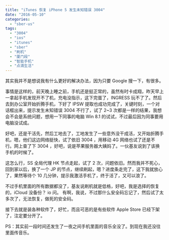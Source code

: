 ```yaml
---
title: "iTunes 恢复 iPhone 5 发生未知错误 3004"
date: "2016-05-10"
categories: 
  - "sber-us"
tags: 
  - "3004"
  - "ios"
  - "itunes"
  - "sber"
  - "刷机"
  - "厦门段"
  - "智能手机"
  - "点滴生活"
---
```


其实我并不是想说我有什么更好的解决办法，因为只要 Google 搜一下，有很多。

事情是这样的，前天晚上睡之前，手机还是挺正常的，虽然有时卡成翔，昨天早上一拿起手机发现开不了机，充电没指示，这下完蛋了，INGRESS 玩不了了。然后去到办公室开始折腾手机，下好了 IPSW 提取也成功完成了，关键时刻，一个对话框出来，提示发生未知错误 3004 不行了，试了 2~3 次都是一样的结果，我想会不会是系统问题，想用一下同事的电脑 Win 8.1 的试试，不过最后因为同事要用电脑没试成。

好吧，还是干活先，然后工地去了，工地发生了一些意外没干成活，又开始折腾手机，嗯，他们这边网络挺快，试了依旧 3004 ，用移动 4G 网络也试了还是不行。网上查了下 3004 ，好吧，说是苹果服务器大姨妈了。一伙基友说到了该换手机的时候了。

这怎么行，SS 全局代理 HK 节点走起，试了 2 次，问题依旧。然而我并不死心，回到家以后，换了一个 JP 的节点，继续刷起，嗯？进度条走完了，这下我就放心了，果然等待个 10 几分钟，提示我激活手机了，终于活了，又可以浪了。

不过手机里面的所有数据都没了，基友说刷机就是低格，好吧，我是选择的恢复的，iCloud 没备份？ io 问。 有啊，我说，不过那什么安全码忘记了，然后试了太多次了，无法恢复，做死的安全码。

接下去就是装各种软件了，好忙，而且可恶的是有些软件 Apple Store 已经下架了，注定要分开了。

PS：其实前一段时间还发生了一夜之间手机里面的音乐全没了。到现在我还没往里面传音乐。
